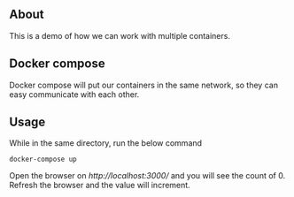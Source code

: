## About

This is a demo of how we can work with multiple containers.

## Docker compose

Docker compose will put our containers in the same network, so they can easy communicate with each other.

## Usage

While in the same directory, run the below command

```
docker-compose up
```

Open the browser on _http://localhost:3000/_ and you will see the count of 0. Refresh the browser and the value will increment.
